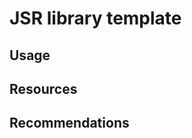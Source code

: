 <!--
   I decided to only have the following sections.
   JSR creates docs and has a way of making the user click to install a file.
   There is no need to do that. 
   Go to https://jsdoc.app for docs. 
  
   The most important tags to remember are 
   - @example 
   - @link / @tutorial
   - @deprecated
   - @returns
   - @param
   - @throws
   - @callback
   - @summary
   - @description

  

 -->
# JSR library template

<!-- Intro Here -->
## Usage

## Resources

<!-- Write about where to find out about this library here -->

## Recommendations

<!-- Write about what other things to use with this library -->
